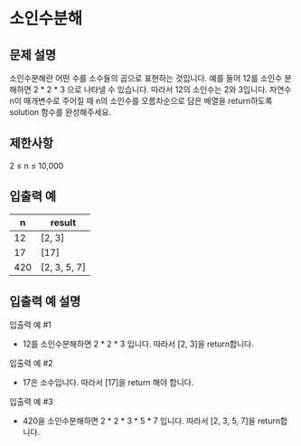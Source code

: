 # 소인수분해

## 문제 설명

소인수분해란 어떤 수를 소수들의 곱으로 표현하는 것입니다. 예를 들어 12를 소인수 분해하면 2 * 2 * 3 으로 나타낼 수 있습니다. 따라서 12의 소인수는 2와 3입니다. 자연수 n이 매개변수로 주어질 때 n의 소인수를 오름차순으로 담은 배열을 return하도록 solution 함수를 완성해주세요.

## 제한사항

2 ≤ n ≤ 10,000

## 입출력 예

|n|	result|
|---|---|
|12|	[2, 3]|
|17|	[17]|
|420|	[2, 3, 5, 7]|

## 입출력 예 설명

입출력 예 #1

* 12를 소인수분해하면 2 * 2 * 3 입니다. 따라서 [2, 3]을 return합니다.

입출력 예 #2

* 17은 소수입니다. 따라서 [17]을 return 해야 합니다.

입출력 예 #3

* 420을 소인수분해하면 2 * 2 * 3 * 5 * 7 입니다. 따라서 [2, 3, 5, 7]을 return합니다.